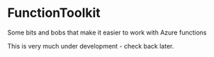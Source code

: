 # FunctionToolkit
Some bits and bobs that make it easier to work with Azure functions

This is very much under development - check back later. 
